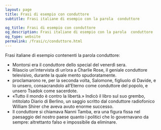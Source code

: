 ```yaml
---
layout: page
title: Frasi di esempio con conduttore 
subtitle: Frasi italiane di esempio con la parola  conduttore

og_title: Frasi di esempio con conduttore 
og_description: Frasi italiane di esempio con la parola  conduttore
og_type: website
permalink: /frasi/c/conduttore.html
---
```


Frasi italiane di esempio contenenti la parola conduttore:


- Montorsi era il conduttore dello special del venerdì sera.
- Rilascio un’intervista di un’ora a Charlie Rose, il geniale conduttore televisivo, durante la quale mento spudoratamente.
- proclamarono re, per la seconda volta, Salomone, figliuolo di Davide, e lo unsero, consacrandolo all’Eterno come conduttore del popolo, e unsero Tsadok come sacerdote.
- «Tutto il mondo è contro la libertà.» Indicò il libro sul suo grembo, intitolato Diario di Berlino, un saggio scritto dal conduttore radiofonico William Shirer che aveva avuto enorme successo.
- Il conduttore si chiamava Nanni Tamba, era una figura fissa nel paesaggio del nostro paese quanto i politici che lo governavano da sempre: altrettanto falso e impossibile da eliminare.
